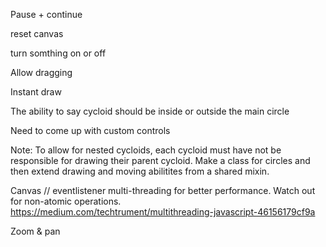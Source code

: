Pause + continue

reset canvas

turn somthing on or off

Allow dragging

Instant draw

The ability to say cycloid should be inside or outside the main circle

Need to come up with custom controls

Note: To allow for nested cycloids, each cycloid must have not be responsible for drawing their parent cycloid. Make a class for circles and then extend drawing and moving abilitites from a shared mixin.

Canvas // eventlistener multi-threading for better performance. Watch out for non-atomic operations.
https://medium.com/techtrument/multithreading-javascript-46156179cf9a

Zoom & pan
